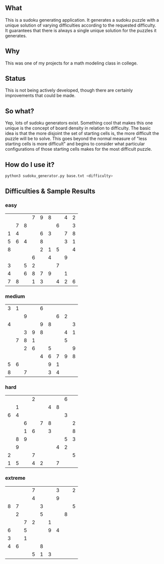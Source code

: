 ## What
This is a sudoku generating application. It generates a sudoku puzzle with a unique solution
of varying difficulties according to the requested difficulty. It guarantees that there is always
a single unique solution for the puzzles it generates.

## Why
This was one of my projects for a math modeling class in college.

## Status
This is not being actively developed, though there are certainly
improvements that could be made.

## So what?
Yep, lots of sudoku generators exist. Something cool that makes this one unique is
the concept of board density in relation to difficulty. The basic idea is that the
more disjoint the set of starting cells is, the more difficult the puzzle will be
to solve. This goes beyond the normal measure of "less starting cells is more difficult"
and begins to consider what particular configurations of those starting cells makes for
the most difficult puzzle.

## How do I use it?
```bash
python3 sudoku_generator.py base.txt <difficulty>
```

## Difficulties & Sample Results
### easy
<table><tr><td> </td><td> </td><td> </td><td>7</td><td>9</td><td>8</td><td> </td><td>4</td><td>2</td></tr><tr><td> </td><td>7</td><td>8</td><td> </td><td> </td><td> </td><td>6</td><td> </td><td>3</td></tr><tr><td>1</td><td>4</td><td> </td><td> </td><td>6</td><td>3</td><td> </td><td>7</td><td>8</td></tr><tr><td>5</td><td>6</td><td>4</td><td> </td><td>8</td><td> </td><td> </td><td>3</td><td>1</td></tr><tr><td>8</td><td> </td><td> </td><td> </td><td>2</td><td>1</td><td>5</td><td> </td><td>4</td></tr><tr><td> </td><td> </td><td> </td><td>6</td><td> </td><td>4</td><td> </td><td>9</td><td> </td></tr><tr><td>3</td><td> </td><td>5</td><td>2</td><td> </td><td> </td><td>7</td><td> </td><td> </td></tr><tr><td>4</td><td> </td><td>6</td><td>8</td><td>7</td><td>9</td><td> </td><td>1</td><td> </td></tr><tr><td>7</td><td>8</td><td> </td><td>1</td><td>3</td><td> </td><td>4</td><td>2</td><td>6</td></tr></table>

### medium
<table><tr><td>3</td><td>1</td><td> </td><td> </td><td>6</td><td> </td><td> </td><td> </td><td> </td></tr><tr><td> </td><td> </td><td>9</td><td> </td><td> </td><td> </td><td>6</td><td>2</td><td> </td></tr><tr><td>4</td><td> </td><td> </td><td> </td><td>9</td><td>8</td><td> </td><td> </td><td>3</td></tr><tr><td> </td><td> </td><td>3</td><td>9</td><td>8</td><td> </td><td> </td><td>4</td><td>1</td></tr><tr><td> </td><td>7</td><td>8</td><td>1</td><td> </td><td> </td><td> </td><td>5</td><td> </td></tr><tr><td> </td><td> </td><td>2</td><td>6</td><td> </td><td>5</td><td> </td><td> </td><td>9</td></tr><tr><td> </td><td> </td><td> </td><td> </td><td>4</td><td>6</td><td>7</td><td>9</td><td>8</td></tr><tr><td>5</td><td>6</td><td> </td><td> </td><td> </td><td>9</td><td>1</td><td> </td><td> </td></tr><tr><td>8</td><td> </td><td>7</td><td> </td><td> </td><td>3</td><td>4</td><td> </td><td> </td></tr></table>

### hard
<table><tr><td> </td><td> </td><td> </td><td>2</td><td> </td><td> </td><td> </td><td>6</td><td> </td></tr><tr><td> </td><td>1</td><td> </td><td> </td><td> </td><td>4</td><td>8</td><td> </td><td> </td></tr><tr><td>6</td><td>4</td><td> </td><td> </td><td> </td><td> </td><td> </td><td>3</td><td> </td></tr><tr><td> </td><td> </td><td>6</td><td> </td><td>7</td><td>8</td><td> </td><td> </td><td>2</td></tr><tr><td> </td><td> </td><td>1</td><td>6</td><td> </td><td>3</td><td> </td><td> </td><td>8</td></tr><tr><td> </td><td>8</td><td>9</td><td> </td><td> </td><td> </td><td> </td><td>5</td><td>3</td></tr><tr><td> </td><td>9</td><td> </td><td> </td><td> </td><td> </td><td>4</td><td>2</td><td> </td></tr><tr><td>2</td><td> </td><td> </td><td>7</td><td> </td><td> </td><td> </td><td> </td><td>5</td></tr><tr><td>1</td><td>5</td><td> </td><td>4</td><td>2</td><td> </td><td>7</td><td> </td><td> </td></tr></table>

### extreme
<table><tr><td> </td><td> </td><td> </td><td>7</td><td> </td><td> </td><td>3</td><td> </td><td>2</td></tr><tr><td> </td><td> </td><td> </td><td>4</td><td> </td><td> </td><td>9</td><td> </td><td> </td></tr><tr><td>8</td><td>7</td><td> </td><td> </td><td>3</td><td> </td><td> </td><td> </td><td>5</td></tr><tr><td> </td><td>2</td><td> </td><td> </td><td>5</td><td> </td><td> </td><td>8</td><td> </td></tr><tr><td> </td><td> </td><td>7</td><td>2</td><td> </td><td>1</td><td> </td><td> </td><td> </td></tr><tr><td>6</td><td> </td><td>5</td><td> </td><td> </td><td>9</td><td>4</td><td> </td><td> </td></tr><tr><td>3</td><td> </td><td>1</td><td> </td><td> </td><td> </td><td> </td><td> </td><td> </td></tr><tr><td>4</td><td>6</td><td> </td><td> </td><td>8</td><td> </td><td> </td><td> </td><td> </td></tr><tr><td> </td><td> </td><td> </td><td>5</td><td>1</td><td>3</td><td> </td><td> </td><td> </td></tr></table>
